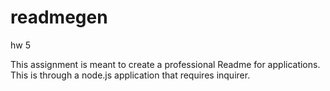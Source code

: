 # readmegen
hw 5

This assignment is meant to create a professional Readme for applications. This is through a node.js application that requires inquirer.
